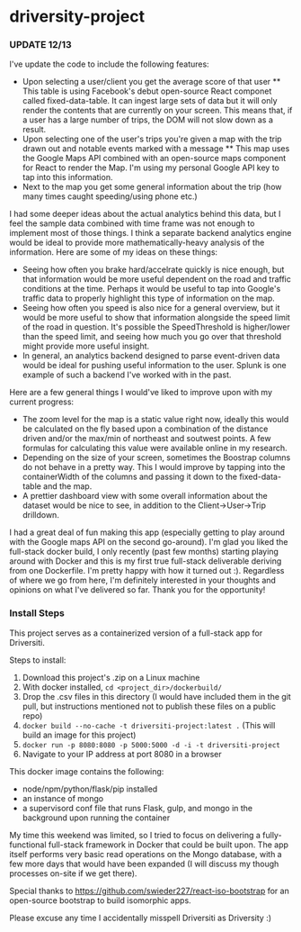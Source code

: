 # driversity-project

### UPDATE 12/13

I've update the code to include the following features:

* Upon selecting a user/client you get the average score of that user
** This table is using Facebook's debut open-source React componet called fixed-data-table. It can ingest large sets of data but it will only render the contents that are currently on your screen. This means that, if a user has a  large number of trips, the DOM will not slow down as a result. 
* Upon selecting one of the user's trips you're given a map with the trip drawn out and notable events marked with a message
** This map uses the Google Maps API combined with an open-source maps component for React to render the Map. I'm using my personal Google API key to tap into this information.
* Next to the map you get some general information about the trip (how many times caught speeding/using phone etc.)

I had some deeper ideas about the actual analytics behind this data, but I feel the sample data combined with time frame was not enough to implement most of those things. I think a separate backend analytics engine would be ideal to provide more mathematically-heavy analysis of the information. Here are some of my ideas on these things:

* Seeing how often you brake hard/accelrate quickly is nice enough, but that information would be more useful dependent on the road and traffic conditions at the time. Perhaps it would be useful to tap into Google's traffic data to properly highlight this type of information on the map. 
* Seeing how often you speed is also nice for a general overview, but it would be more useful to show that information alongside the speed limit of the road in question. It's possible the SpeedThreshold is higher/lower than the speed limit, and seeing how much you go over that threshold might provide more useful insight. 
* In general, an analytics backend designed to parse event-driven data would be ideal for pushing useful information to the user. Splunk is one example of such a backend I've worked with in the past.

Here are a few general things I would've liked to improve upon with my current progress:

* The zoom level for the map is a static value right now, ideally this would be calculated on the fly based upon a combination of the distance driven and/or the max/min of northeast and soutwest points. A few formulas for calculating this value were available online in my research.
* Depending on the size of your screen, sometimes the Boostrap columns do not behave in a pretty way. This I would improve by tapping into the containerWidth of the columns and passing it down to the fixed-data-table and the map.
* A prettier dashboard view with some overall information about the dataset would be nice to see, in addition to the Client->User->Trip drilldown.

I had a great deal of fun making this app (especially getting to play around with the Google maps API on the second go-around). I'm glad you liked the full-stack docker build, I only recently (past few months) starting playing around with Docker and this is my first true full-stack deliverable deriving from one Dockerfile. I'm pretty happy with how it turned out :). Regardless of where we go from here, I'm definitely interested in your thoughts and opinions on what I've delivered so far. Thank you for the opportunity!

### Install Steps

This project serves as a containerized version of a full-stack app for Driversiti.

Steps to install:

1. Download this project's .zip on a Linux machine
2. With docker installed, `cd <project_dir>/dockerbuild/`
3. Drop the .csv files in this directory (I would have included them in the git pull, but instructions mentioned not to publish these files on a public repo)
3. `docker build --no-cache -t driversiti-project:latest .` (This will build an image for this project)
4. `docker run -p 8080:8080 -p 5000:5000 -d -i -t driversiti-project`
5. Navigate to your IP address at port 8080 in a browser

This docker image contains the following:

* node/npm/python/flask/pip installed
* an instance of mongo 
* a supervisord conf file that runs Flask, gulp, and mongo in the background upon running the container

My time this weekend was limited, so I tried to focus on delivering a fully-functional full-stack framework in Docker that could be built upon. The app itself performs very basic read operations on the Mongo database, with a few more days that would have been expanded (I will discuss my though processes on-site if we get there). 

Special thanks to https://github.com/swieder227/react-iso-bootstrap for an open-source bootstrap to build isomorphic apps.

Please excuse any time I accidentally misspell Driversiti as Driversity :)
